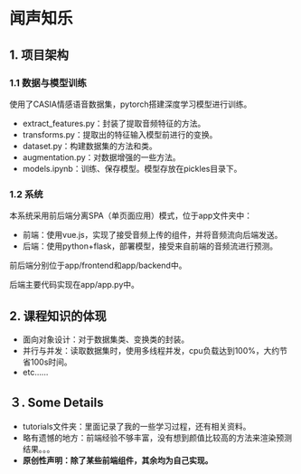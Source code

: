 # 闻声知乐

## 1. 项目架构
### 1.1 数据与模型训练
使用了CASIA情感语音数据集，pytorch搭建深度学习模型进行训练。
- extract_features.py：封装了提取音频特征的方法。
- transforms.py：提取出的特征输入模型前进行的变换。
- dataset.py：构建数据集的方法和类。
- augmentation.py：对数据增强的一些方法。
- models.ipynb：训练、保存模型。模型存放在pickles目录下。

### 1.2 系统
本系统采用前后端分离SPA（单页面应用）模式，位于app文件夹中：
- 前端：使用vue.js，实现了接受音频上传的组件，并将音频流向后端发送。
- 后端：使用python+flask，部署模型，接受来自前端的音频流进行预测。

前后端分别位于app/frontend和app/backend中。

后端主要代码实现在app/app.py中。

## 2. 课程知识的体现
- 面向对象设计：对于数据集类、变换类的封装。
- 并行与并发：读取数据集时，使用多线程并发，cpu负载达到100%，大约节省100s时间。
- etc……

## ３. Some Details
- tutorials文件夹：里面记录了我的一些学习过程，还有相关资料。
- 略有遗憾的地方：前端经验不够丰富，没有想到颜值比较高的方法来渲染预测结果。。。
- **原创性声明：除了某些前端组件，其余均为自己实现。**